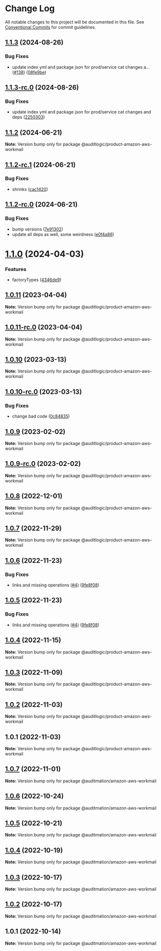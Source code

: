 # Change Log

All notable changes to this project will be documented in this file.
See [Conventional Commits](https://conventionalcommits.org) for commit guidelines.

## [1.1.3](https://github.com/auditlogic/product/compare/@auditlogic/product-amazon-aws-workmail@1.1.2...@auditlogic/product-amazon-aws-workmail@1.1.3) (2024-08-26)


### Bug Fixes

* update index yml and package json for prod/service cat changes a… ([#138](https://github.com/auditlogic/product/issues/138)) ([08fe9be](https://github.com/auditlogic/product/commit/08fe9beb1c8457462a19bc69caa02e6212d97e1a))





## [1.1.3-rc.0](https://github.com/auditlogic/product/compare/@auditlogic/product-amazon-aws-workmail@1.1.2...@auditlogic/product-amazon-aws-workmail@1.1.3-rc.0) (2024-08-26)


### Bug Fixes

* update index yml and package json for prod/service cat changes and deps ([2250303](https://github.com/auditlogic/product/commit/225030363a363608240135b7ebed386b28f01e4b))





## [1.1.2](https://github.com/auditlogic/product/compare/@auditlogic/product-amazon-aws-workmail@1.1.2-rc.1...@auditlogic/product-amazon-aws-workmail@1.1.2) (2024-06-21)

**Note:** Version bump only for package @auditlogic/product-amazon-aws-workmail





## [1.1.2-rc.1](https://github.com/auditlogic/product/compare/@auditlogic/product-amazon-aws-workmail@1.1.2-rc.0...@auditlogic/product-amazon-aws-workmail@1.1.2-rc.1) (2024-06-21)


### Bug Fixes

* shrinks ([cac1420](https://github.com/auditlogic/product/commit/cac14200fefcd8183ab69fe89a47bd3f70f563e9))





## [1.1.2-rc.0](https://github.com/auditlogic/product/compare/@auditlogic/product-amazon-aws-workmail@1.1.0...@auditlogic/product-amazon-aws-workmail@1.1.2-rc.0) (2024-06-21)


### Bug Fixes

* bump versions ([7e91302](https://github.com/auditlogic/product/commit/7e913023b8b312150ed7762c32fbbe616be71de5))
* update all deps as well, some weirdness ([e0f4a86](https://github.com/auditlogic/product/commit/e0f4a864714e2d3de6bbf3da014d5312fe53be2f))





# [1.1.0](https://github.com/auditlogic/product/compare/@auditlogic/product-amazon-aws-workmail@1.0.11...@auditlogic/product-amazon-aws-workmail@1.1.0) (2024-04-03)


### Features

* factoryTypes ([4346de9](https://github.com/auditlogic/product/commit/4346de92693aee892fccf725338ffc7b80ab182b))





## [1.0.11](https://github.com/auditlogic/product/compare/@auditlogic/product-amazon-aws-workmail@1.0.10...@auditlogic/product-amazon-aws-workmail@1.0.11) (2023-04-04)

**Note:** Version bump only for package @auditlogic/product-amazon-aws-workmail





## [1.0.11-rc.0](https://github.com/auditlogic/product/compare/@auditlogic/product-amazon-aws-workmail@1.0.10...@auditlogic/product-amazon-aws-workmail@1.0.11-rc.0) (2023-04-04)

**Note:** Version bump only for package @auditlogic/product-amazon-aws-workmail





## [1.0.10](https://github.com/auditlogic/product/compare/@auditlogic/product-amazon-aws-workmail@1.0.9...@auditlogic/product-amazon-aws-workmail@1.0.10) (2023-03-13)

**Note:** Version bump only for package @auditlogic/product-amazon-aws-workmail





## [1.0.10-rc.0](https://github.com/auditlogic/product/compare/@auditlogic/product-amazon-aws-workmail@1.0.9...@auditlogic/product-amazon-aws-workmail@1.0.10-rc.0) (2023-03-13)


### Bug Fixes

* change bad code ([0c84835](https://github.com/auditlogic/product/commit/0c84835598b17f28634bb05da6887c316f0bf8e7))





## [1.0.9](https://github.com/auditlogic/product/compare/@auditlogic/product-amazon-aws-workmail@1.0.8...@auditlogic/product-amazon-aws-workmail@1.0.9) (2023-02-02)

**Note:** Version bump only for package @auditlogic/product-amazon-aws-workmail





## [1.0.9-rc.0](https://github.com/auditlogic/product/compare/@auditlogic/product-amazon-aws-workmail@1.0.8...@auditlogic/product-amazon-aws-workmail@1.0.9-rc.0) (2023-02-02)

**Note:** Version bump only for package @auditlogic/product-amazon-aws-workmail





## [1.0.8](https://github.com/auditlogic/product/compare/@auditlogic/product-amazon-aws-workmail@1.0.7...@auditlogic/product-amazon-aws-workmail@1.0.8) (2022-12-01)

**Note:** Version bump only for package @auditlogic/product-amazon-aws-workmail





## [1.0.7](https://github.com/auditlogic/product/compare/@auditlogic/product-amazon-aws-workmail@1.0.6...@auditlogic/product-amazon-aws-workmail@1.0.7) (2022-11-29)

**Note:** Version bump only for package @auditlogic/product-amazon-aws-workmail





## [1.0.6](https://github.com/auditlogic/product/compare/@auditlogic/product-amazon-aws-workmail@1.0.4...@auditlogic/product-amazon-aws-workmail@1.0.6) (2022-11-23)


### Bug Fixes

* links and missing operations ([#4](https://github.com/auditlogic/product/issues/4)) ([9fe8f08](https://github.com/auditlogic/product/commit/9fe8f08fe7c57fdb79f991ac35bd6ac2e7dcad38))





## [1.0.5](https://github.com/auditlogic/product/compare/@auditlogic/product-amazon-aws-workmail@1.0.4...@auditlogic/product-amazon-aws-workmail@1.0.5) (2022-11-23)


### Bug Fixes

* links and missing operations ([#4](https://github.com/auditlogic/product/issues/4)) ([9fe8f08](https://github.com/auditlogic/product/commit/9fe8f08fe7c57fdb79f991ac35bd6ac2e7dcad38))





## [1.0.4](https://github.com/auditlogic/product/compare/@auditlogic/product-amazon-aws-workmail@1.0.3...@auditlogic/product-amazon-aws-workmail@1.0.4) (2022-11-15)

**Note:** Version bump only for package @auditlogic/product-amazon-aws-workmail





## [1.0.3](https://github.com/auditlogic/product/compare/@auditlogic/product-amazon-aws-workmail@1.0.2...@auditlogic/product-amazon-aws-workmail@1.0.3) (2022-11-09)

**Note:** Version bump only for package @auditlogic/product-amazon-aws-workmail





## [1.0.2](https://github.com/auditlogic/product/compare/@auditlogic/product-amazon-aws-workmail@1.0.1...@auditlogic/product-amazon-aws-workmail@1.0.2) (2022-11-03)

**Note:** Version bump only for package @auditlogic/product-amazon-aws-workmail





## 1.0.1 (2022-11-03)

**Note:** Version bump only for package @auditlogic/product-amazon-aws-workmail





## [1.0.7](https://github.com/auditmation/store-content/compare/@auditmation/amazon-aws-workmail@1.0.6...@auditmation/amazon-aws-workmail@1.0.7) (2022-11-01)

**Note:** Version bump only for package @auditmation/amazon-aws-workmail





## [1.0.6](https://github.com/auditmation/store-content/compare/@auditmation/amazon-aws-workmail@1.0.5...@auditmation/amazon-aws-workmail@1.0.6) (2022-10-24)

**Note:** Version bump only for package @auditmation/amazon-aws-workmail





## [1.0.5](https://github.com/auditmation/store-content/compare/@auditmation/amazon-aws-workmail@1.0.4...@auditmation/amazon-aws-workmail@1.0.5) (2022-10-21)

**Note:** Version bump only for package @auditmation/amazon-aws-workmail





## [1.0.4](https://github.com/auditmation/store-content/compare/@auditmation/amazon-aws-workmail@1.0.3...@auditmation/amazon-aws-workmail@1.0.4) (2022-10-19)

**Note:** Version bump only for package @auditmation/amazon-aws-workmail





## [1.0.3](https://github.com/auditmation/store-content/compare/@auditmation/amazon-aws-workmail@1.0.2...@auditmation/amazon-aws-workmail@1.0.3) (2022-10-17)

**Note:** Version bump only for package @auditmation/amazon-aws-workmail





## [1.0.2](https://github.com/auditmation/store-content/compare/@auditmation/amazon-aws-workmail@1.0.1...@auditmation/amazon-aws-workmail@1.0.2) (2022-10-17)

**Note:** Version bump only for package @auditmation/amazon-aws-workmail





## 1.0.1 (2022-10-14)

**Note:** Version bump only for package @auditmation/amazon-aws-workmail

